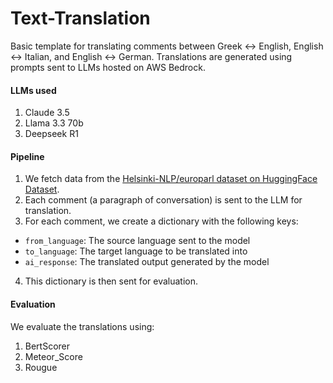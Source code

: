 # Text-Translation
Basic template for translating comments between Greek ↔ English, English ↔ Italian, and English ↔ German. Translations are generated using prompts sent to LLMs hosted on AWS Bedrock.

#### LLMs used
1. Claude 3.5
2. Llama 3.3 70b
3. Deepseek R1

#### Pipeline
1. We fetch data from the [Helsinki-NLP/europarl dataset on HuggingFace Dataset](https://huggingface.co/datasets/Helsinki-NLP/europarl).
2. Each comment (a paragraph of conversation) is sent to the LLM for translation.
3. For each comment, we create a dictionary with the following keys:
  - `from_language`: The source language sent to the model
  - `to_language`: The target language to be translated into
  - `ai_response`: The translated output generated by the model
4. This dictionary is then sent for evaluation.

#### Evaluation
We evaluate the translations using:
1. BertScorer
2. Meteor_Score
3. Rougue
